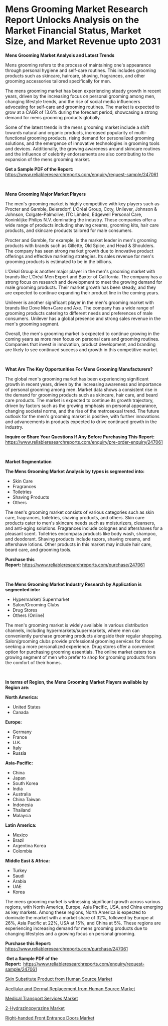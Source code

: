 <p><h1>Mens Grooming Market Research Report Unlocks Analysis on the Market Financial Status, Market Size, and Market Revenue upto 2031</h1></p><p><strong>Mens Grooming Market Analysis and Latest Trends</strong></p>
<p><p>Mens grooming refers to the process of maintaining one's appearance through personal hygiene and self-care routines. This includes grooming products such as skincare, haircare, shaving, fragrances, and other grooming accessories tailored specifically for men.</p><p>The mens grooming market has been experiencing steady growth in recent years, driven by the increasing focus on personal grooming among men, changing lifestyle trends, and the rise of social media influencers advocating for self-care and grooming routines. The market is expected to grow at a CAGR of 13.6% during the forecast period, showcasing a strong demand for mens grooming products globally.</p><p>Some of the latest trends in the mens grooming market include a shift towards natural and organic products, increased popularity of multi-functional grooming products, rising demand for personalized grooming solutions, and the emergence of innovative technologies in grooming tools and devices. Additionally, the growing awareness around skincare routines and the influence of celebrity endorsements are also contributing to the expansion of the mens grooming market.</p></p>
<p><strong>Get a Sample PDF of the Report:&nbsp;</strong> <a href="https://www.reliableresearchreports.com/enquiry/request-sample/247061">https://www.reliableresearchreports.com/enquiry/request-sample/247061</a></p>
<p>&nbsp;</p>
<p><strong>Mens Grooming Major Market Players</strong></p>
<p><p>The men's grooming market is highly competitive with key players such as Procter and Gamble, Beiersdorf, L’Oréal Group, Coty, Unilever, Johnson & Johnson, Colgate-Palmolive, ITC Limited, Edgewell Personal Care, Koninklijke Philips N.V. dominating the industry. These companies offer a wide range of products including shaving creams, grooming kits, hair care products, and skincare products tailored for male consumers.</p><p>Procter and Gamble, for example, is the market leader in men's grooming products with brands such as Gillette, Old Spice, and Head & Shoulders. The company has seen strong market growth due to innovative product offerings and effective marketing strategies. Its sales revenue for men's grooming products is estimated to be in the billions.</p><p>L’Oréal Group is another major player in the men's grooming market with brands like L’Oréal Men Expert and Baxter of California. The company has a strong focus on research and development to meet the growing demand for male grooming products. Their market growth has been steady, and they are expected to continue expanding their product line in the coming years.</p><p>Unilever is another significant player in the men's grooming market with brands like Dove Men+Care and Axe. The company has a wide range of grooming products catering to different needs and preferences of male consumers. Unilever has a global presence and strong sales revenue in the men's grooming segment.</p><p>Overall, the men's grooming market is expected to continue growing in the coming years as more men focus on personal care and grooming routines. Companies that invest in innovation, product development, and branding are likely to see continued success and growth in this competitive market.</p></p>
<p>&nbsp;</p>
<p><strong>What Are The Key Opportunities For Mens Grooming Manufacturers?</strong></p>
<p><p>The global men's grooming market has been experiencing significant growth in recent years, driven by the increasing awareness and importance of personal grooming among men. Market data shows a consistent rise in the demand for grooming products such as skincare, hair care, and beard care products. The market is expected to continue its growth trajectory, driven by factors such as the growing emphasis on personal appearance, changing societal norms, and the rise of the metrosexual trend. The future outlook for the men's grooming market is positive, with further innovations and advancements in products expected to drive continued growth in the industry.</p></p>
<p><strong>Inquire or Share Your Questions If Any Before Purchasing This Report:</strong> <a href="https://www.reliableresearchreports.com/enquiry/pre-order-enquiry/247061">https://www.reliableresearchreports.com/enquiry/pre-order-enquiry/247061</a></p>
<p>&nbsp;</p>
<p><strong>Market Segmentation</strong></p>
<p><strong>The Mens Grooming Market Analysis by types is segmented into:</strong></p>
<p><ul><li>Skin Care</li><li>Fragrances</li><li>Toiletries</li><li>Shaving Products</li><li>Others</li></ul></p>
<p><p>The men's grooming market consists of various categories such as skin care, fragrances, toiletries, shaving products, and others. Skin care products cater to men's skincare needs such as moisturizers, cleansers, and anti-aging solutions. Fragrances include colognes and aftershaves for a pleasant scent. Toiletries encompass products like body wash, shampoo, and deodorant. Shaving products include razors, shaving creams, and aftershave lotions. Other products in this market may include hair care, beard care, and grooming tools.</p></p>
<p><strong>Purchase this Report:&nbsp;</strong><a href="https://www.reliableresearchreports.com/purchase/247061">https://www.reliableresearchreports.com/purchase/247061</a></p>
<p>&nbsp;</p>
<p><strong>The Mens Grooming Market Industry Research by Application is segmented into:</strong></p>
<p><ul><li>Hypermarket/ Supermarket</li><li>Salon/Grooming Clubs</li><li>Drug Stores</li><li>Others (Online)</li></ul></p>
<p><p>The men's grooming market is widely available in various distribution channels, including hypermarkets/supermarkets, where men can conveniently purchase grooming products alongside their regular shopping. Salon/grooming clubs provide professional grooming services for those seeking a more personalized experience. Drug stores offer a convenient option for purchasing grooming essentials. The online market caters to a growing segment of men who prefer to shop for grooming products from the comfort of their homes.</p></p>
<p>&nbsp;</p>
<p><strong>In terms of Region, the Mens Grooming Market Players available by Region are:</strong></p>
<p>
    <p> <strong> North America: </strong>
        <ul>
            <li>United States</li>
            <li>Canada</li>
        </ul>
        </p> 
    <p> <strong> Europe: </strong>
        <ul>
            <li>Germany</li>
            <li>France</li>
            <li>U.K.</li>
            <li>Italy</li>
            <li>Russia</li>
        </ul>
        </p> 
    <p> <strong> Asia-Pacific: </strong>
        <ul>
            <li>China</li>
            <li>Japan</li>
            <li>South Korea</li>
            <li>India</li>
            <li>Australia</li>
            <li>China Taiwan</li>
            <li>Indonesia</li>
            <li>Thailand</li>
            <li>Malaysia</li>
        </ul>
        </p> 
    <p> <strong> Latin America: </strong>
        <ul>
            <li>Mexico</li>
            <li>Brazil</li>
            <li>Argentina Korea</li>
            <li>Colombia</li>
        </ul>
        </p> 
    <p> <strong> Middle East & Africa: </strong>
        <ul>
            <li>Turkey</li>
            <li>Saudi</li>
            <li>Arabia</li>
            <li>UAE</li>
            <li>Korea</li>
        </ul>
    </p>
    </p>
<p><p>The mens grooming market is witnessing significant growth across various regions, with North America, Europe, Asia Pacific, USA, and China emerging as key markets. Among these regions, North America is expected to dominate the market with a market share of 32%, followed by Europe at 26%, Asia Pacific at 22%, USA at 15%, and China at 5%. These regions are experiencing increasing demand for mens grooming products due to changing lifestyles and a growing focus on personal grooming.</p></p>
<p><strong>Purchase this Report: </strong><a href="https://www.reliableresearchreports.com/purchase/247061">https://www.reliableresearchreports.com/purchase/247061</a></p>
<p>&nbsp;<strong>Get a Sample PDF of the Report:&nbsp;&nbsp;</strong><a href="https://www.reliableresearchreports.com/enquiry/request-sample/247061">https://www.reliableresearchreports.com/enquiry/request-sample/247061</a></p>
<p><strong></strong></p>
<p><p><a href="https://funky-papaya-cf4.notion.site/Skin-Substitute-Product-from-Human-Source-Market-Size-Global-Industry-Overview-Market-Segmentation-45127e804d37457a8088bb0446131de4">Skin Substitute Product from Human Source Market</a></p><p><a href="https://sore-arch-6db.notion.site/Acellular-and-Dermal-Replacement-from-Human-Source-Market-Size-Reflecting-a-Forecast-Till-2031-Mark-a5919cb25c804561b5e82710f277ea8f">Acellular and Dermal Replacement from Human Source Market</a></p><p><a href="https://github.com/zjyglelu/Market-Research-Report-List-1/blob/main/medical-transport-services-market.md">Medical Transport Services Market</a></p><p><a href="https://view.publitas.com/reportprime-1/2-hydrazinopyrazine-market-size-share-trends-analysis-report-by-application-regional-outlook-competitive-strategies-and-segment-forecasts-2024-2031/">2-Hydrazinopyrazine Market</a></p><p><a href="https://issuu.com/reportprime-2/docs/right-handed-front-entrance-doors-market-size-2030">Right-handed Front Entrance Doors Market</a></p></p>